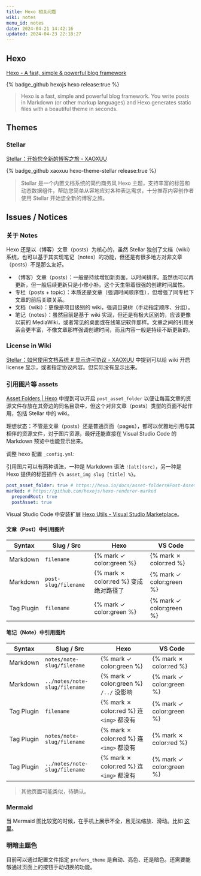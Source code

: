 ```yaml
---
title: Hexo 相关问题
wiki: notes
menu_id: notes
date: 2024-04-21 14:42:16
updated: 2024-04-23 22:18:27
---
```

## Hexo

[Hexo - A fast, simple & powerful blog framework](https://hexo.io/)

{% badge_github hexojs hexo release:true %}

> Hexo is a fast, simple and powerful blog framework. You write posts in Markdown (or other markup languages) and Hexo generates static files with a beautiful theme in seconds.

## Themes

### Stellar

[Stellar：开始您全新的博客之旅 - XAOXUU](https://xaoxuu.com/wiki/stellar/)

{% badge_github xaoxuu hexo-theme-stellar release:true %}

> Stellar 是一个内置文档系统的简约商务风 Hexo 主题，支持丰富的标签和动态数据组件，帮助您简单从容地应对各种表达需求，十分推荐内容创作者使用 Stellar 开始您全新的博客之旅。

## Issues / Notices

### 关于 Notes

Hexo 还是以（博客）文章（posts）为核心的，虽然 Stellar 独创了文档（wiki）系统，也可以基于其实现笔记（notes）的功能，但还是有很多地方对非文章（posts）不是那么友好。

- （博客）文章（posts）：一般是持续增加新页面，以时间排序。虽然也可以再更新，但一般后续更新只是小修小补。这个天生带着很强的创建时间属性。
- 专栏（posts + topic）：本质还是文章（强调时间顺序性），但增强了同专栏下文章的前后关联关系。
- 文档（wiki）：更像是项目级别的 wiki，强调目录树（手动指定顺序、分组）。
- 笔记（notes）：虽然目前是基于 wiki 实现，但还是有极大区别的，应该更像以前的 MediaWiki，或者常见的桌面或在线笔记软件那样。文章之间的引用关系会更丰富，不像文章那样强调创建时间，而且内容一般是持续不断更新的。

### License in Wiki

[Stellar：如何使用文档系统 # 显示许可协议 - XAOXUU](https://xaoxuu.com/wiki/stellar/wiki-settings/#%E6%98%BE%E7%A4%BA%E8%AE%B8%E5%8F%AF%E5%8D%8F%E8%AE%AE) 中提到可以给 wiki 开启 license 显示，或者指定协议内容。但实际没有显示出来。

### 引用图片等 assets

[Asset Folders | Hexo](https://hexo.io/zh-cn/docs/asset-folders) 中提到可以开启 `post_asset_folder` 以便让每篇文章的资源文件存放在其旁边的同名目录中，但这个对非文章（posts）类型的页面不起作用，包括 Stellar 中的 wiki。

理想状态：不管是文章（posts）还是普通页面（pages），都可以优雅地引用与其相伴的资源文件，对于图片资源，最好还能直接在 Visual Studio Code 的 Markdown 预览中也能显示出来。

调整 hexo 配置 `_config.yml`:

引用图片可以有两种语法，一种是 Markdown 语法 `![alt](src)`，另一种是 Hexo 提供的标签插件 `{% asset_img slug [title] %}`。

``` yaml
post_asset_folder: true # https://hexo.io/docs/asset-folders#Post-Asset-Folder
marked: # https://github.com/hexojs/hexo-renderer-marked
  prependRoot: true
  postAsset: true
```

Visual Studio Code 中安装扩展 [Hexo Utils - Visual Studio Marketplace](https://marketplace.visualstudio.com/items?itemName=fantasy.vscode-hexo-utils)。

#### 文章（Post）中引用图片

Syntax | Slug / Src | Hexo | VS Code
--|--|--|--
Markdown | `filename` | {% mark ✓ color:green %} | {% mark ✗ color:red %}
Markdown | `post-slug/filename` | {% mark ✗ color:red %} 变成绝对路径了 | {% mark ✓ color:green %}
Tag Plugin | `filename` | {% mark ✓ color:green %} | {% mark ✓ color:green %}

#### 笔记（Note）中引用图片

Syntax | Slug / Src | Hexo | VS Code
--|--|--|--
Markdown | `notes/note-slug/filename` | {% mark ✓ color:green %} | {% mark ✗ color:red %}
Markdown | `../notes/note-slug/filename` | {% mark ✓ color:green %} `/../` 没影响 | {% mark ✓ color:green %}
Tag Plugin | `filename` | {% mark ✗ color:red %} 连 `<img>` 都没有 | {% mark ✓ color:green %}
Tag Plugin | `notes/note-slug/filename` | {% mark ✗ color:red %} 连 `<img>` 都没有 | {% mark ✗ color:red %}
Tag Plugin | `../notes/note-slug/filename` | {% mark ✗ color:red %} 连 `<img>` 都没有 | {% mark ✓ color:green %}

> 其他页面可能类似，待确认。

### Mermaid

当 Mermaid 图比较宽的时候，在手机上展示不全，且无法缩放、滑动。比如 [这里](/notes/pgp#架构)。

### 明暗主题色

目前可以通过配置文件指定 `prefers_theme` 是自动、亮色、还是暗色。还需要能够通过页面上的按钮手动切换的功能。
